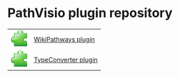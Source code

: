 # PathVisio plugin repository
| | | 
| -------- | --------------------------------- |
| ![](../images/plugin.png) | [WikiPathways plugin](wikipathways.md) |
| ![](../images/plugin.png) | [TypeConverter plugin](typeconverter.md) | 
